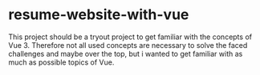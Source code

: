 # resume-website-with-vue
This project should be a tryout project to get familiar with the concepts of Vue 3. Therefore not all used concepts are necessary to solve the faced challenges and maybe over the top, but i wanted to get familiar with as much as possible topics of Vue. 
